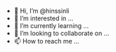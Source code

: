 - 👋 Hi, I’m @hinssinli
- 👀 I’m interested in ...
- 🌱 I’m currently learning ...
- 💞️ I’m looking to collaborate on ...
- 📫 How to reach me ...

<!---
hinssinli/hinssinli is a ✨ special ✨ repository because its `README.md` (this file) appears on your GitHub profile.
You can click the Preview link to take a look at your changes.
--->
